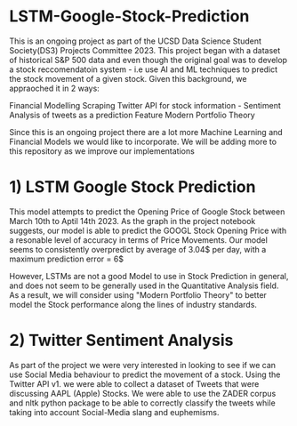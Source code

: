 # LSTM-Google-Stock-Prediction

This is an ongoing project as part of the UCSD Data Science Student Society(DS3) Projects Committee 2023. This project began with a dataset of historical S&P 500 data and even though the original goal was to develop a stock reccomendatoin system - i.e use AI and ML techniques to predict the stock movement of a given stock. Given this background, we appraoched it in 2 ways:

Financial Modelling
Scraping Twitter API for stock information - Sentiment Analysis of tweets as a prediction Feature
Modern Portfolio Theory

Since this is an ongoing project there are a lot more Machine Learning and Financial Models we would like to incorporate. We will be adding more to this repository as we improve our implementations

# 1) LSTM Google Stock Prediction

This model attempts to predict the Opening Price of Google Stock between March 10th to Aptil 14th 2023. As the graph in the project notebook suggests, our model is able to predict the GOOGL Stock Opening Price with a resonable level of accuracy  in terms of Price Movements. Our model seems to consistently overpredict by average of 3.04$ per day, with a maximum prediction error = 6$

However, LSTMs are not a good Model to use in Stock Prediction in general, and does not seem to be generally used in the Quantitative Analysis field. As a result, we will consider using "Modern Portfolio Theory" to better model the Stock performance along the lines of industry standards. 

# 2) Twitter Sentiment Analysis

As part of the project we were very interested in looking to see if we can use Social Media behaviour to predict the movement of a stock. Using the Twitter API v1. we were able to collect a dataset of Tweets that were discussing AAPL (Apple) Stocks. We were able to use the ZADER corpus and nltk python package to be able to correctly classify the tweets while taking into account Social-Media slang and euphemisms. 
